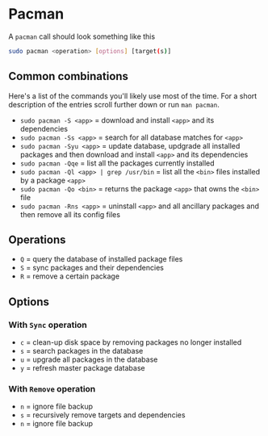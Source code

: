 # Pacman

A `pacman` call should look something like this
```bash
sudo pacman <operation> [options] [target(s)]
```

## Common combinations
Here's a list of the commands you'll likely use most of the time. For a short description of the entries scroll further down or run `man pacman`.
- `sudo pacman -S <app>` = download and install `<app>` and its dependencies 
- `sudo pacman -Ss <app>` = search for all database matches for `<app>`
- `sudo pacman -Syu <app>` = update database, updgrade all installed packages and then download and install `<app>` and its dependencies
- `sudo pacman -Qqe` = list all the packages currently installed 
- `sudo pacman -Ql <app> | grep /usr/bin` = list all the `<bin>` files installed by a package `<app>` 
- `sudo pacman -Qo <bin>` = returns the package `<app>` that owns the `<bin>` file 
- `sudo pacman -Rns <app>` = uninstall `<app>` and all ancillary packages and then remove all its config files 

## Operations
- `Q` = query the database of installed package files
- `S` = sync packages and their dependencies
- `R` = remove a certain package

## Options

### With `Sync` operation
- `c` = clean-up disk space by removing packages no longer installed 
- `s` = search packages in the database 
- `u` = upgrade all packages in the database 
- `y` = refresh master package database

### With `Remove` operation
- `n` = ignore file backup 
- `s` = recursively remove targets and dependencies 
- `n` = ignore file backup 
